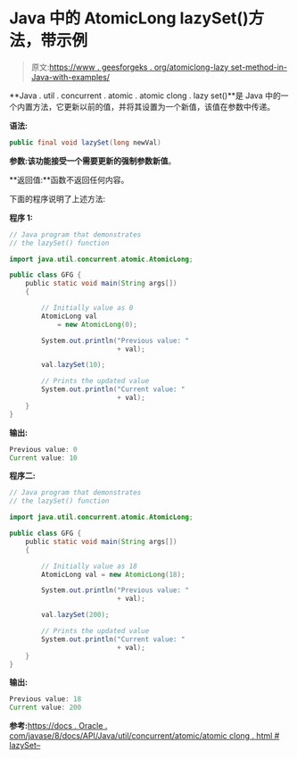 # Java 中的 AtomicLong lazySet()方法，带示例

> 原文:[https://www . geesforgeks . org/atomiclong-lazy set-method-in-Java-with-examples/](https://www.geeksforgeeks.org/atomiclong-lazyset-method-in-java-with-examples/)

**Java . util . concurrent . atomic . atomic clong . lazy set()**是 Java 中的一个内置方法，它更新以前的值，并将其设置为一个新值，该值在参数中传递。

**语法:**

```java
public final void lazySet(long newVal)

```

**参数:**该功能接受一个需要更新的强制参数**新值**。

**返回值:**函数不返回任何内容。

下面的程序说明了上述方法:

**程序 1:**

```java
// Java program that demonstrates
// the lazySet() function

import java.util.concurrent.atomic.AtomicLong;

public class GFG {
    public static void main(String args[])
    {

        // Initially value as 0
        AtomicLong val
            = new AtomicLong(0);

        System.out.println("Previous value: "
                           + val);

        val.lazySet(10);

        // Prints the updated value
        System.out.println("Current value: "
                           + val);
    }
}
```

**输出:**

```java
Previous value: 0
Current value: 10

```

**程序二:**

```java
// Java program that demonstrates
// the lazySet() function

import java.util.concurrent.atomic.AtomicLong;

public class GFG {
    public static void main(String args[])
    {

        // Initially value as 18
        AtomicLong val = new AtomicLong(18);

        System.out.println("Previous value: "
                           + val);

        val.lazySet(200);

        // Prints the updated value
        System.out.println("Current value: "
                           + val);
    }
}
```

**输出:**

```java
Previous value: 18
Current value: 200

```

**参考:**[https://docs . Oracle . com/javase/8/docs/API/Java/util/concurrent/atomic/atomic clong . html # lazySet–](https://docs.oracle.com/javase/8/docs/api/java/util/concurrent/atomic/AtomicLong.html#lazySet--)